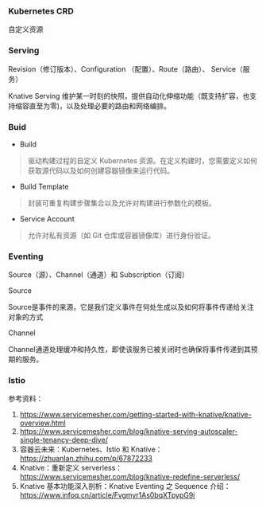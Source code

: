 

### Kubernetes CRD

自定义资源

### Serving

Revision（修订版本）、Configuration （配置）、Route（路由）、 Service（服务）

Knative Serving 维护某一时刻的快照，提供自动化伸缩功能（既支持扩容，也支持缩容直至为零)，以及处理必要的路由和网络编排。

### Buid

- Build

> 驱动构建过程的自定义 Kubernetes 资源。在定义构建时，您需要定义如何获取源代码以及如何创建容器镜像来运行代码。

- Build Template

> 封装可重复构建步骤集合以及允许对构建进行参数化的模板。

- Service Account

> 允许对私有资源（如 Git 仓库或容器镜像库）进行身份验证。

### Eventing

Source（源）、Channel（通道）和 Subscription（订阅）

Source 

Source是事件的来源，它是我们定义事件在何处生成以及如何将事件传递给关注对象的方式

Channel

Channel通道处理缓冲和持久性，即使该服务已被关闭时也确保将事件传递到其预期的服务。



### Istio





























































参考资料：

1. https://www.servicemesher.com/getting-started-with-knative/knative-overview.html
2. https://www.servicemesher.com/blog/knative-serving-autoscaler-single-tenancy-deep-dive/
3. 容器云未来：Kubernetes、Istio 和 Knative：https://zhuanlan.zhihu.com/p/67872233
4. Knative：重新定义 serverless：https://www.servicemesher.com/blog/knative-redefine-serverless/
5. Knative 基本功能深入剖析：Knative Eventing 之 Sequence 介绍：https://www.infoq.cn/article/Fvgmyr1As0bqXTpypG9i
